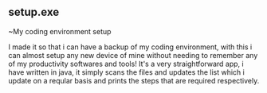 ## setup.exe
 ~My coding environment setup

I made it so that i can have a backup of my coding environment, with this i can almost setup any new device of mine without needing to remember any of my productivity softwares and tools!
It's a very straightforward app, i have written in java, it simply scans the files and updates the list which i update on a reqular basis and prints the steps that are required respectively.
